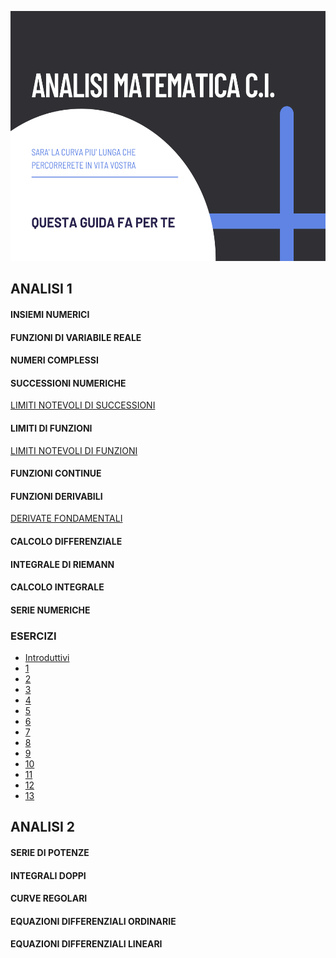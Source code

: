 <p align="center">
<img height="400" weight="700" style="align:center" src="https://github.com/fralabi/images/blob/main/COMPUTER_ENGINEERING/ANALISI%20MATEMATICA%20C.I..png">
</p>


## ANALISI 1
#### INSIEMI NUMERICI
#### FUNZIONI DI VARIABILE REALE
#### NUMERI COMPLESSI
#### SUCCESSIONI NUMERICHE
[LIMITI NOTEVOLI DI SUCCESSIONI](https://github.com/fralabi/Computer_Engineering/blob/main/Primo_Anno/ANALISI%20MATEMATICA%20C.I/LIMITI%20NOTEVOLI%20DI%20SUCCESSIONI.pdf)
#### LIMITI DI FUNZIONI
[LIMITI NOTEVOLI DI FUNZIONI](https://github.com/fralabi/Computer_Engineering/blob/main/Primo_Anno/ANALISI%20MATEMATICA%20C.I/LIMITI%20NOTEVOLI%20DI%20FUNZIONI.pdf)
#### FUNZIONI CONTINUE
#### FUNZIONI DERIVABILI
[DERIVATE FONDAMENTALI](https://github.com/fralabi/Computer_Engineering/blob/main/Primo_Anno/ANALISI%20MATEMATICA%20C.I/DERIVATE%20FONDAMENTALI.pdf)
#### CALCOLO DIFFERENZIALE
#### INTEGRALE DI RIEMANN
#### CALCOLO INTEGRALE
#### SERIE NUMERICHE
### ESERCIZI 
- [Introduttivi](https://github.com/fralabi/Computer_Engineering/blob/main/Primo_Anno/ANALISI%20MATEMATICA%20C.I/Esercizi%20introduttivi.pdf)
- [1](https://github.com/fralabi/Computer_Engineering/blob/main/Primo_Anno/ANALISI%20MATEMATICA%20C.I/Esercizi%201.pdf)
- [2](https://github.com/fralabi/Computer_Engineering/blob/main/Primo_Anno/ANALISI%20MATEMATICA%20C.I/Esercizi%202.pdf)
- [3](https://github.com/fralabi/Computer_Engineering/blob/main/Primo_Anno/ANALISI%20MATEMATICA%20C.I/Esercizi%203.pdf)
- [4](https://github.com/fralabi/Computer_Engineering/blob/main/Primo_Anno/ANALISI%20MATEMATICA%20C.I/Esercizi%204.pdf)
- [5](https://github.com/fralabi/Computer_Engineering/blob/main/Primo_Anno/ANALISI%20MATEMATICA%20C.I/Esercizi%205.pdf)
- [6](https://github.com/fralabi/Computer_Engineering/blob/main/Primo_Anno/ANALISI%20MATEMATICA%20C.I/Esercizi%206.pdf)
- [7](https://github.com/fralabi/Computer_Engineering/blob/main/Primo_Anno/ANALISI%20MATEMATICA%20C.I/Esercizi%207.pdf)
- [8](https://github.com/fralabi/Computer_Engineering/blob/main/Primo_Anno/ANALISI%20MATEMATICA%20C.I/Esercizi%208.pdf)
- [9](https://github.com/fralabi/Computer_Engineering/blob/main/Primo_Anno/ANALISI%20MATEMATICA%20C.I/Esercizi%209.pdf)
- [10](https://github.com/fralabi/Computer_Engineering/blob/main/Primo_Anno/ANALISI%20MATEMATICA%20C.I/Esercizi%2010.pdf)
- [11](https://github.com/fralabi/Computer_Engineering/blob/main/Primo_Anno/ANALISI%20MATEMATICA%20C.I/Esercizi%2011.pdf)
- [12](https://github.com/fralabi/Computer_Engineering/blob/main/Primo_Anno/ANALISI%20MATEMATICA%20C.I/Esercizi%2012.pdf)
- [13](https://github.com/fralabi/Computer_Engineering/blob/main/Primo_Anno/ANALISI%20MATEMATICA%20C.I/Esercizi%2013.pdf)

## ANALISI 2
#### SERIE DI POTENZE
#### INTEGRALI DOPPI
#### CURVE REGOLARI
#### EQUAZIONI DIFFERENZIALI ORDINARIE
#### EQUAZIONI DIFFERENZIALI LINEARI


